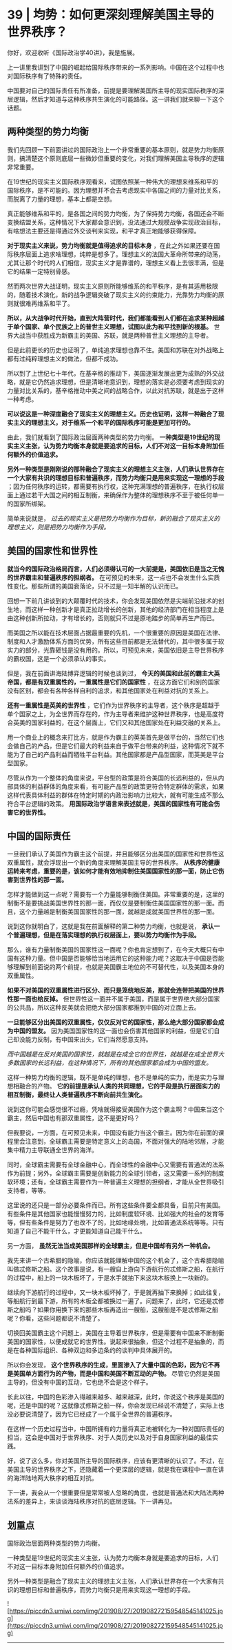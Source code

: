 # 39 | 均势：如何更深刻理解美国主导的世界秩序？

你好，欢迎收听《国际政治学40讲》，我是施展。

上一讲里我讲到了中国的崛起给国际秩序带来的一系列影响。中国在这个过程中也对国际秩序有了特殊的责任。

中国要对自己的国际责任有所准备，前提是要理解美国所主导的现实国际秩序的深层逻辑，然后才知道与这种秩序共生演化的可能路径。这一讲我们就来聊一下这个话题。

## 两种类型的势力均衡

我们先回顾一下前面讲过的国际政治上一个非常重要的基本原则，就是势力均衡原则，搞清楚这个原则底层一些微妙但重要的变化，对我们理解美国主导秩序的逻辑非常重要。

在19世纪的现实主义国际秩序观看来，试图依照某一种伟大的理想来维系和平的国际秩序，是不可能的。因为理想并不会去考虑现实中各国之间的力量对比关系，而脱离了力量的理想，基本上都是空想。

真正能够维系和平的，是各国之间的势力均衡，为了保持势力均衡，各国还会不断变换结盟关系，这种情况下大家都会意识到，没法通过大规模战争实现政治目标，有啥想法主要还是得通过外交谈判来实现，和平才真正地能够获得保障。

 **对于现实主义来说，势力均衡就是值得追求的目标本身** ，在此之外如果还要在国际秩序层面上追求啥理想，纯粹是想多了。理想主义的法国大革命所带来的动荡，尤其让那个时代的人们相信，现实主义才是靠谱的，理想主义看上去很丰满，但是它的结果一定特别骨感。

然而两次世界大战证明，现实主义原则所能够维系的和平秩序，是有其适用极限的，随着技术演化，新的战争逻辑突破了现实主义的约束能力，光靠势力均衡的原则就很难再维系和平了。

 **所以，从大战争时代开始，直到大阵营时代，我们都能看到人们都在追求某种超越于单个国家、单个民族之上的普世主义理想，试图以此为和平找到新的根基。** 世界大战当中获胜成为新霸主的美国、苏联，就是两种普世主义理想的主导者。

但是此前更长的历史也证明了，单纯追求理想也靠不住。美国和苏联在对外战略上都有过纯粹理想主义的做法，但都不成功。

所以到了上世纪七十年代，在基辛格的推动下，美国逐渐发展出更为成熟的外交战略，就是它仍然追求理想，但是清晰地意识到，理想的落实是必须要考虑到现实的力量对比关系的，基辛格推动中美之间的战略合作，以此对抗苏联，就是出于这样一种考虑。

 **可以说这是一种深度融合了现实主义的理想主义。历史也证明，这样一种融合了现实主义的理想主义，对于维系一个和平的国际秩序可能是更加可行的。**

由此，我们就看到了国际政治层面两种类型的势力均衡。 **一种类型是19世纪的现实主义主张，认为势力均衡本身就是要追求的目标，人们不对这一目标本身附加任何额外的价值追求。**

 **另外一种类型是刚刚说的那种融合了现实主义的理想主义主张，人们承认世界存在一个大家有共识的理想目标和普遍秩序，而势力均衡只是用来实现这一理想的手段** ；因为任何秩序的运转，都需要有执行权，这种充满理想的普遍秩序，在执行权层面上通过若干大国之间的相互制衡，来确保作为整体的理想秩序不至于被任何单一的国家所绑架。

简单来说就是， *过去的现实主义是把势力均衡作为目标，新的融合了现实主义的理想主义，则是把势力均衡作为手段。*

## 美国的国家性和世界性

 **就当今的国际政治格局而言，人们必须得认可的一大前提是，美国依旧是当之无愧的世界霸主和普遍秩序的担纲者。** 在可预见的未来，这一点也不会发生什么实质性变化。那些所谓的美国衰落论，只不过是一知半解的认识而已。

回想一下前几讲谈到的大颠覆时代的技术，你会发现美国依然是尖端前沿技术的创生地，而这样一种创新才是真正拉动增长的创新，其他的经济部门在相当程度上是由这种创新所拉动，才有增长的，否则就只不过是原地踏步的简单再生产而已。

而美国之所以能在技术层面占据最重要的先机，一个很重要的原因是美国在法律、制度和人才激励体系方面的优势，所有这些目前都是无法替代的，其中很多属于软实力的部分，光靠砸钱是没有用的。所以，可预见未来，美国依旧是主导世界秩序的霸权国，这是一个必须承认的事实。

但是，我在前面讲海陆博弈逻辑的时候也谈到过， **今天的美国和此前的霸主大英帝国，都是有双重属性的，一重属性是它们的国家性** ，在这方面它们和别的国家没有区别，都会有各种各样自利的追求，和其他国家处在利益对抗的关系上。

 **还有一重属性是英美的世界性** ，它们作为世界秩序的主导者，这个秩序是超越于单个国家之上，为全世界而存在的，作为主导者来维护这种世界秩序，也是高度符合英美的国家利益的，在这个层面上，它们又和其他国家处在利益交融的关系上。

用一个商业上的概念来打比方，就是作为霸主的英美首先是做平台的，当然它们也会做自己的产品，但是它们最大的利益来自于做平台带来的利益，这种情况下就不能为了自己的产品利益而牺牲平台利益。其他国家都是产品型国家，而英美是平台型国家。

尽管从作为一个整体的角度来说，平台型的政策是符合美国的长远利益的，但从内部具体的利益群体的角度来看，有可能产品型的政策更符合特定群体的需求，如果这样代表具体利益的群体在特定时期的内政治影响力比较大，就有可能生成不那么符合平台逻辑的政策。 **用国际政治学语言来表述就是，美国的国家性有可能会伤害它的世界性。**

## 中国的国际责任

一旦我们承认了美国作为霸主这个前提，并且能够区分出美国的国家性和世界性这双重属性，就会浮现出一个新的角度来理解美国主导的世界秩序。 **从秩序的健康运转来考虑，重要的是，该如何才能有效地抑制住美国国家性的那一面，防止它伤害到世界性的那一面。**

怎样才能做到这一点呢？需要有一个力量能够制衡住美国。非常重要的是，这里的制衡不是要挑战美国世界性的那一面，而仅仅是要制衡住美国国家性的那一面。而且，这个力量越是制衡美国国家性的那一面，就越是成就美国世界性的那一面。

说到这你就明白了，这就是我在前面解释的第二种势力均衡，也就是说， **承认一个普遍理想，但是在落实理想的执行权层面上，要以势力均衡作为手段。**

那么，谁有力量制衡美国的国家性这一面呢？你也肯定想到了，在今天大概只有中国有这种力量。但中国是否能够恰当地运用它的这种能力呢？这取决于中国是否能够理解到前面说的两个前提，也就是美国霸主地位的不可替代性，以及美国本身的双重属性。

 **如果不对美国的双重属性进行区分、而只是笼统地反美，那就会连带把美国的世界性那一面也给反掉。** 但世界性这一面并不属于美国，而是属于世界绝大部分国家的公共品，所以这种反美就会把绝大部分国家都推到中国的对立面上去。

 **一旦能够区分出美国的双重属性，仅仅反对它的国家性，那么绝大部分国家都会成为中国的盟友。** 因为美国国家性的这一面也会伤害其他国家的利益，但是它们自己却没能力反制，有中国来出头，它们当然愿意支持。

 *而中国越是在反对美国的国家性，就越是在成全它的世界性，就越是在成全世界大多数国家的长远利益，在这种情况下，所有的其他国家都会成为中国的盟友。*

这样一种势力均衡的逻辑，既不是单纯的理想，也不是单纯的实力，而是实力与理想相融合的产物。 **它的前提是承认人类的共同理想，它的手段是执行层面实力的相互制衡，最终让人类普遍秩序不断向前共生演化。**

说到这你可能会感觉很不过瘾，凭啥就得接受美国作为这个霸主啊？中国来当这个霸主，然后中国也有那双重属性，这不是更好吗？

但我要说，一方面，在可预见未来，中国没有能力当这个霸主。因为你在前面的课程里会注意到，全球霸主需要是特定意义上的岛国，不面对强大的陆地邻居，才能集中精力主导联通全世界的海洋。

同时，全球霸主需要有全球金融中心，而全球性的金融中心又需要有普通法的法系作为前提；另外，全球霸主需要是创新能力的全球引领者，这又需要一系列的制度软环境；还有，全球霸主需要作为一种普遍主义理想的担纲者，才能从全世界吸引支持者，等等。

这里说的还只是一部分必要条件而已。所有这些条件要全都具备，目前只有美国。有些条件是其他国家也能慢慢努力的，比如制度软环境、比如强大的社会的发育等等，但有些条件是努力了也改不了的，比如地缘处境，比如普通法系统等等。只有知道了自己不能干什么，才更能知道自己能干什么。

另一方面， **虽然无法当成美国那样的全球霸主，但是中国却有另外一种机会。**

我先来讲一个古希腊的隐喻，你应该就能理解中国的这个机会了，这个古希腊隐喻叫做忒修斯之船。这个故事是说，有一艘自上游向下游航行的忒修斯之船，在航行的过程中，船上的一块木板坏了，于是水手就抽下来这块木板换上一块新的。

继续向下游航行的过程中，又一块木板坏掉了，于是就再抽下来换掉；如此往复，等船航行到最下游，所有的木板全都被换过一遍了。问题来了，此时，它还是忒修斯之船吗？如果你用换下来的那些木板再造出一艘船，这艘船是不是忒修斯之船呢？你看，这些问题都说不清楚了。

切换回美国霸主这个问题上，美国在主导着世界秩序，但是需要有中国来不断制衡美国的国家性，以便成就它的世界性。说起来很抽象，但这个过程不是抽象的，而是在各种国际组织、各种双边和多边条约的谈判中具体展开的。

所以你会发现， **这个世界秩序的生成，里面渗入了大量中国的色彩，因为它不再是美国单方面行为的产物，而是中国和美国不断互动的产物。** 尽管它仍然是美国主导的，但没有中国的互动，它也绝不会是这个样子。

长此以往，中国的色彩渗入得越来越多、越来越深，此时，你说这个秩序是美国的呢，还是中国的呢？这就像忒修斯之船一样，你会发现已经说不清楚了，实际上也没必要说清楚了，因为它已经成了一个属于全世界的普遍秩序。

在这样一个历史过程当中，中国所拥有的力量将真正地被转化为一种对国际责任的担当，这会是中国对于世界秩序、对于人类历史以及对于自身国家利益的最佳实践。

好，说了这么多，你对美国所主导的国际秩序，应该有更清晰的认识了。不过，在美国主导的世界秩序之下，还隐藏着一个更深层的逻辑，就是我在课程中一直在讲的海洋陆地两大秩序的相互对抗。

下一讲，我会从一个很重要但是常常被人忽略的角度，也就是普通法和大陆法两种法系的差异上，来谈谈海陆秩序对抗的底层逻辑。下一讲再见。

## 划重点

国际政治层面两种类型的势力均衡。

一种类型是19世纪的现实主义主张，认为势力均衡本身就是要追求的目标，人们不对这一目标本身附加任何额外的价值追求。

另外一种类型是融合了现实主义的理想主义主张，人们承认世界存在一个大家有共识的理想目标和普遍秩序，而势力均衡只是用来实现这一理想的手段。

![https://piccdn3.umiwi.com/img/201908/27/201908272159548545141025.jpg](https://piccdn3.umiwi.com/img/201908/27/201908272159548545141025.jpg)

---
